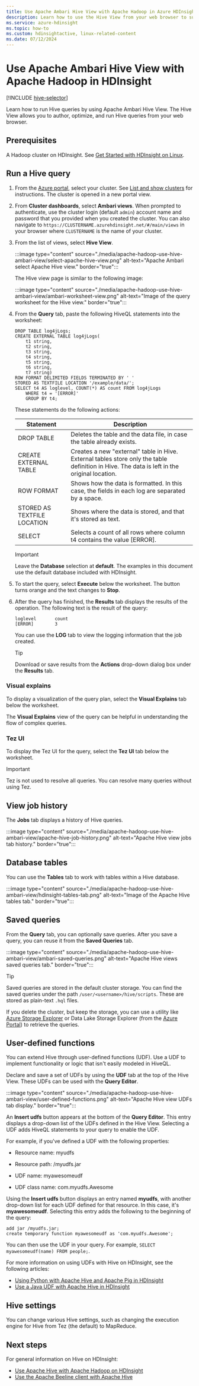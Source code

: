 ```yaml
---
title: Use Apache Ambari Hive View with Apache Hadoop in Azure HDInsight
description: Learn how to use the Hive View from your web browser to submit Hive queries. The Hive View is part of the Ambari Web UI provided with your Linux-based HDInsight cluster.
ms.service: azure-hdinsight
ms.topic: how-to
ms.custom: hdinsightactive, linux-related-content
ms.date: 07/12/2024
---
```


# Use Apache Ambari Hive View with Apache Hadoop in HDInsight

[!INCLUDE [hive-selector](../includes/hdinsight-selector-use-hive.md)]

Learn how to run Hive queries by using Apache Ambari Hive View. The Hive View allows you to author, optimize, and run Hive queries from your web browser.

## Prerequisites

A Hadoop cluster on HDInsight. See [Get Started with HDInsight on Linux](./apache-hadoop-linux-tutorial-get-started.md).

## Run a Hive query

1. From the [Azure portal](https://portal.azure.com/), select your cluster.  See [List and show clusters](../hdinsight-administer-use-portal-linux.md#showClusters) for instructions. The cluster is opened in a new portal view.

1. From **Cluster dashboards**, select **Ambari views**. When prompted to authenticate, use the cluster login (default `admin`) account name and password that you provided when you created the cluster. You can also navigate to `https://CLUSTERNAME.azurehdinsight.net/#/main/views` in your browser where `CLUSTERNAME` is the name of your cluster.

1. From the list of views, select __Hive View__.

    :::image type="content" source="./media/apache-hadoop-use-hive-ambari-view/select-apache-hive-view.png" alt-text="Apache Ambari select Apache Hive view." border="true":::

    The Hive view page is similar to the following image:

    :::image type="content" source="./media/apache-hadoop-use-hive-ambari-view/ambari-worksheet-view.png" alt-text="Image of the query worksheet for the Hive view." border="true":::

1. From the __Query__ tab, paste the following HiveQL statements into the worksheet:

    ```hiveql
    DROP TABLE log4jLogs;
    CREATE EXTERNAL TABLE log4jLogs(
        t1 string,
        t2 string,
        t3 string,
        t4 string,
        t5 string,
        t6 string,
        t7 string)
    ROW FORMAT DELIMITED FIELDS TERMINATED BY ' '
    STORED AS TEXTFILE LOCATION '/example/data/';
    SELECT t4 AS loglevel, COUNT(*) AS count FROM log4jLogs
        WHERE t4 = '[ERROR]'
        GROUP BY t4;
    ```

    These statements do the following actions:

    |Statement | Description |
    |---|---|
    |DROP TABLE|Deletes the table and the data file, in case the table already exists.|
    |CREATE EXTERNAL TABLE|Creates a new "external" table in Hive. External tables store only the table definition in Hive. The data is left in the original location.|
    |ROW FORMAT|Shows how the data is formatted. In this case, the fields in each log are separated by a space.|
    |STORED AS TEXTFILE LOCATION|Shows where the data is stored, and that it's stored as text.|
    |SELECT|Selects a count of all rows where column t4 contains the value [ERROR].|

   > [!IMPORTANT]  
   > Leave the __Database__ selection at __default__. The examples in this document use the default database included with HDInsight.

1. To start the query, select **Execute** below the worksheet. The button turns orange and the text changes to **Stop**.

1. After the query has finished, the **Results** tab displays the results of the operation. The following text is the result of the query:

    ```output
    loglevel       count
    [ERROR]        3
    ```

    You can use the **LOG** tab to view the logging information that the job created.

   > [!TIP]  
   > Download or save results from the **Actions** drop-down dialog box under the  **Results** tab.

### Visual explains

To display a visualization of the query plan, select the **Visual Explains** tab below the worksheet.

The **Visual Explains** view of the query can be helpful in understanding the flow of complex queries.

### Tez UI

To display the Tez UI for the query, select the **Tez UI** tab below the worksheet.

> [!IMPORTANT]  
> Tez is not used to resolve all queries. You can resolve many queries without using Tez.

## View job history

The __Jobs__ tab displays a history of Hive queries.

:::image type="content" source="./media/apache-hadoop-use-hive-ambari-view/apache-hive-job-history.png" alt-text="Apache Hive view jobs tab history." border="true":::

## Database tables

You can use the __Tables__ tab to work with tables within a Hive database.

:::image type="content" source="./media/apache-hadoop-use-hive-ambari-view/hdinsight-tables-tab.png" alt-text="Image of the Apache Hive tables tab." border="true":::

## Saved queries

From the **Query** tab, you can optionally save queries. After you save a query, you can reuse it from the __Saved Queries__ tab.

:::image type="content" source="./media/apache-hadoop-use-hive-ambari-view/ambari-saved-queries.png" alt-text="Apache Hive views saved queries tab." border="true":::

> [!TIP]  
> Saved queries are stored in the default cluster storage. You can find the saved queries under the path `/user/<username>/hive/scripts`. These are stored as plain-text `.hql` files.
>
> If you delete the cluster, but keep the storage, you can use a utility like [Azure Storage Explorer](https://azure.microsoft.com/features/storage-explorer/) or Data Lake Storage Explorer (from the [Azure Portal](https://portal.azure.com)) to retrieve the queries.

## User-defined functions

You can extend Hive through user-defined functions (UDF). Use a UDF to implement functionality or logic that isn't easily modeled in HiveQL.

Declare and save a set of UDFs by using the **UDF** tab at the top of the Hive View. These UDFs can be used with the **Query Editor**.

:::image type="content" source="./media/apache-hadoop-use-hive-ambari-view/user-defined-functions.png" alt-text="Apache Hive view UDFs tab display." border="true":::

An **Insert udfs** button appears at the bottom of the **Query Editor**. This entry displays a drop-down list of the UDFs defined in the Hive View. Selecting a UDF adds HiveQL statements to your query to enable the UDF.

For example, if you've defined a UDF with the following properties:

* Resource name: myudfs

* Resource path: /myudfs.jar

* UDF name: myawesomeudf

* UDF class name: com.myudfs.Awesome

Using the **Insert udfs** button displays an entry named **myudfs**, with another drop-down list for each UDF defined for that resource. In this case, it's **myawesomeudf**. Selecting this entry adds the following to the beginning of the query:

```hiveql
add jar /myudfs.jar;
create temporary function myawesomeudf as 'com.myudfs.Awesome';
```

You can then use the UDF in your query. For example, `SELECT myawesomeudf(name) FROM people;`.

For more information on using UDFs with Hive on HDInsight, see the following articles:

* [Using Python with Apache Hive and Apache Pig in HDInsight](python-udf-hdinsight.md)
* [Use a Java UDF with Apache Hive in HDInsight](./apache-hadoop-hive-java-udf.md)

## Hive settings

You can change various Hive settings, such as changing the execution engine for Hive from Tez (the default) to MapReduce.

## Next steps

For general information on Hive on HDInsight:

* [Use Apache Hive with Apache Hadoop on HDInsight](hdinsight-use-hive.md)
* [Use the Apache Beeline client with Apache Hive](apache-hadoop-use-hive-beeline.md)
